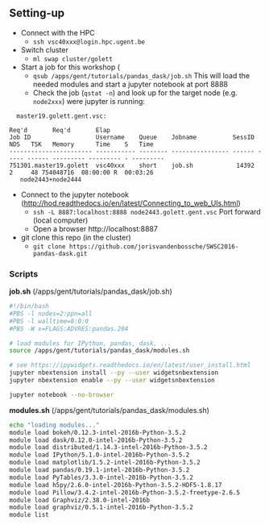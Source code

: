 ## Setting-up

- Connect with the HPC 
  + `ssh vsc40xxx@login.hpc.ugent.be`
- Switch cluster 
  + `ml swap cluster/golett`
- Start a job for this workshop (
  + `qsub /apps/gent/tutorials/pandas_dask/job.sh` This will load the needed modules and start a jupyter notebook at port 8888
  + Check the job (`qstat -n`) and look up for the target node (e.g. `node2xxx`) were jupyter is running:

```
  master19.golett.gent.vsc: 
                                                                                  Req'd       Req'd       Elap
Job ID                  Username    Queue    Jobname          SessID  NDS   TSK   Memory      Time    S   Time
----------------------- ----------- -------- ---------------- ------ ----- ------ --------- --------- - ---------
751301.master19.golett  vsc40xxx    short    job.sh            14392     2     48 754048716  08:00:00 R  00:03:26
   node2443+node2444
  ```

- Connect to the jupyter notebook (http://hod.readthedocs.io/en/latest/Connecting_to_web_UIs.html)
  +  `ssh -L 8887:localhost:8888 node2443.golett.gent.vsc` Port forward (local computer)
  + Open a browser http://localhost:8887
- git clone this repo (in the cluster)
  + `git clone https://github.com/jorisvandenbossche/SWSC2016-pandas-dask.git`

### Scripts


**job.sh** (/apps/gent/tutorials/pandas_dask/job.sh)
```bash
#!/bin/bash
#PBS -l nodes=2:ppn=all
#PBS -l walltime=8:0:0
#PBS -W x=FLAGS:ADVRES:pandas.204

# load modules for IPython, pandas, dask, ...
source /apps/gent/tutorials/pandas_dask/modules.sh

# see https://ipywidgets.readthedocs.io/en/latest/user_install.html
jupyter nbextension install --py --user widgetsnbextension
jupyter nbextension enable --py --user widgetsnbextension

jupyter notebook --no-browser
```

**modules.sh** (/apps/gent/tutorials/pandas_dask/modules.sh)
```bash 
echo "loading modules..."
module load bokeh/0.12.3-intel-2016b-Python-3.5.2
module load dask/0.12.0-intel-2016b-Python-3.5.2
module load distributed/1.14.3-intel-2016b-Python-3.5.2
module load IPython/5.1.0-intel-2016b-Python-3.5.2
module load matplotlib/1.5.2-intel-2016b-Python-3.5.2
module load pandas/0.19.1-intel-2016b-Python-3.5.2
module load PyTables/3.3.0-intel-2016b-Python-3.5.2
module load h5py/2.6.0-intel-2016b-Python-3.5.2-HDF5-1.8.17
module load Pillow/3.4.2-intel-2016b-Python-3.5.2-freetype-2.6.5
module load Graphviz/2.38.0-intel-2016b
module load graphviz/0.5.1-intel-2016b-Python-3.5.2
module list
```
